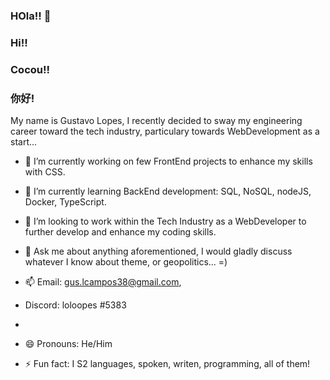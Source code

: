 ### HOla!! 👋
### Hi!!
### Cocou!!
### 你好!

My name is Gustavo Lopes, I recently decided to sway my
engineering career toward the tech industry, particulary 
towards WebDevelopment as a start...


- 🔭 I’m currently working on few FrontEnd projects to enhance my skills with CSS.


- 🌱 I’m currently learning BackEnd development: SQL, NoSQL, nodeJS, Docker, TypeScript.


- 👯 I’m looking to work within the Tech Industry as a WebDeveloper to further develop and enhance my coding skills.


- 💬 Ask me about anything aforementioned, I would gladly discuss whatever I know about theme, or geopolitics... =)


- 📫 Email:   gus.lcampos38@gmail.com, 
-    Discord: loloopes #5383
-                     
- 😄 Pronouns: He/Him


- ⚡ Fun fact: I S2 languages, spoken, writen, programming, all of them!
